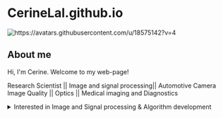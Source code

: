 # CerineLal.github.io
<picture>
 <source media="(prefers-color-scheme: dark)" srcset="https://avatars.githubusercontent.com/u/18575142?v=4">
 <source media="(prefers-color-scheme: light)" srcset="https://avatars.githubusercontent.com/u/18575142?v=4">
 <img alt="https://avatars.githubusercontent.com/u/18575142?v=4" src="https://avatars.githubusercontent.com/u/18575142?v=4">
</picture>

## About me
Hi, I'm Cerine. Welcome to my web-page!

Research Scientist || Image and signal processing|| Automotive Camera Image Quality || Optics || Medical imaging and Diagnostics

<details>
<summary>Interested in Image and Signal processing & Algorithm development </summary>
Currently working as Automotive Image Quality Function Owner at Valeo vision systems. Interested in Camera ISP and Mechatronics  development activities. 
 
<details>
<summary> Education </summary>
PhD : Photonics
 
Bachelors : Electronics and Instrumentation engineering
